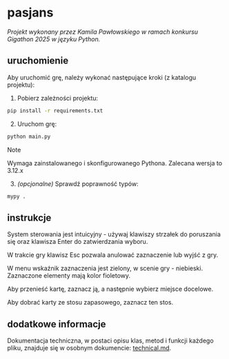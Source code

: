 # pasjans

_Projekt wykonany przez Kamila Pawłowskiego w ramach konkursu Gigathon 2025 w języku Python._

## uruchomienie

Aby uruchomić grę, należy wykonać następujące kroki (z katalogu projektu):

1. Pobierz zależności projektu:

```bash
pip install -r requirements.txt
```

2. Uruchom grę:

```bash
python main.py
```

> [!NOTE] 
> Wymaga zainstalowanego i skonfigurowanego Pythona.
> Zalecana wersja to 3.12.x

3. _(opcjonalne)_ Sprawdź poprawność typów:

```bash
mypy .
```

## instrukcje

System sterowania jest intuicyjny - używaj klawiszy strzałek do poruszania się oraz klawisza Enter do zatwierdzania wyboru.

W trakcie gry klawisz Esc pozwala anulować zaznaczenie lub wyjść z gry.

W menu wskaźnik zaznaczenia jest zielony, w scenie gry - niebieski. Zaznaczone elementy mają kolor fioletowy.

Aby przenieść kartę, zaznacz ją, a następnie wybierz miejsce docelowe.

Aby dobrać karty ze stosu zapasowego, zaznacz ten stos.

## dodatkowe informacje

Dokumentacja techniczna, w postaci opisu klas, metod i funkcji każdego pliku, znajduje się w osobnym dokumencie: [technical.md](./technical.md).
